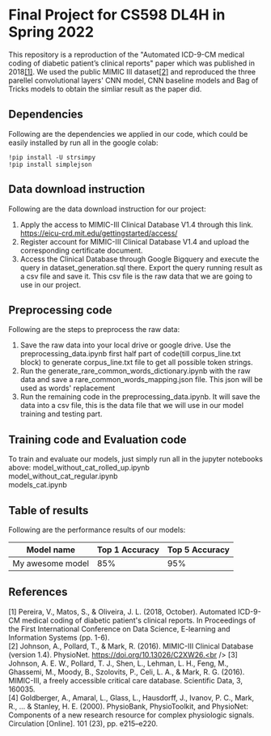 # Final Project for CS598 DL4H in Spring 2022

This repository is a reproduction of the "Automated ICD-9-CM medical coding of diabetic patient’s clinical reports" paper which was published in 2018[[1]](#1). We used the public MIMIC III dataset[[2]](#2) and reproduced the three parellel convolutional layers' CNN model, CNN baseline models and Bag of Tricks models to obtain the simliar result as the paper did.

## Dependencies

Following are the dependencies we applied in our code, which could be easily installed by run all in the google colab:
```Setup
!pip install -U strsimpy
!pip install simplejson
```

## Data download instruction

Following are the data download instruction for our project:
1. Apply the access to MIMIC-III Clinical Database V1.4 through this link. https://eicu-crd.mit.edu/gettingstarted/access/
2. Register account for MIMIC-III Clinical Database V1.4 and upload the corresponding certificate document.
3. Access the Clinical Database through Google Bigquery and execute the query in dataset_generation.sql there. Export the query running result as a csv file and save it. This csv file is the raw data that we are going to use in our project.

## Preprocessing code

Following are the steps to preprocess the raw data:
1. Save the raw data into your local drive or google drive. Use the preprocessing_data.ipynb first half part of code(till corpus_line.txt block) to generate corpus_line.txt file to get all possible token strings.
2. Run the generate_rare_common_words_dictionary.ipynb with the raw data and save a rare_common_words_mapping.json file. This json will be used as words' replacement
3. Run the remaining code in the preprocessing_data.ipynb. It will save the data into a csv file, this is the data file that we will use in our model training and testing part.

## Training code and Evaluation code

To train and evaluate our models, just simply run all in the jupyter notebooks above:
model_without_cat_rolled_up.ipynb<br/>
model_without_cat_regular.ipynb<br/>
models_cat.ipynb<br/>

## Table of results 

Following are the performance results of our models:


| Model name         | Top 1 Accuracy  | Top 5 Accuracy |
| ------------------ |---------------- | -------------- |
| My awesome model   |     85%         |      95%       |


## References
<a id="1">[1]</a> 
Pereira, V., Matos, S., & Oliveira, J. L. (2018, October). Automated ICD-9-CM medical coding of diabetic patient's clinical reports. In Proceedings of the First International Conference on Data Science, E-learning and Information Systems (pp. 1-6).<br />
<a id="2">[2]</a> 
Johnson, A., Pollard, T., & Mark, R. (2016). MIMIC-III Clinical Database (version 1.4). PhysioNet. https://doi.org/10.13026/C2XW26.<br />
<a id="3">[3]</a> 
Johnson, A. E. W., Pollard, T. J., Shen, L., Lehman, L. H., Feng, M., Ghassemi, M., Moody, B., Szolovits, P., Celi, L. A., & Mark, R. G. (2016). MIMIC-III, a freely accessible critical care database. Scientific Data, 3, 160035.<br />
<a id="4">[4]</a> 
Goldberger, A., Amaral, L., Glass, L., Hausdorff, J., Ivanov, P. C., Mark, R., ... & Stanley, H. E. (2000). PhysioBank, PhysioToolkit, and PhysioNet: Components of a new research resource for complex physiologic signals. Circulation [Online]. 101 (23), pp. e215–e220.<br />
